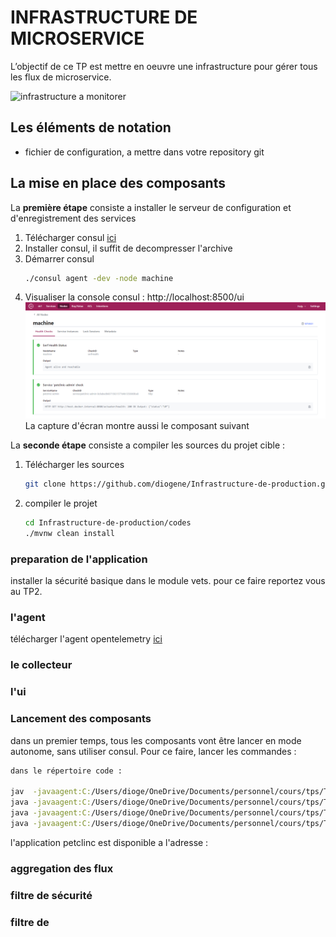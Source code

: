 # INFRASTRUCTURE DE MICROSERVICE

L’objectif de ce TP est mettre en oeuvre une infrastructure pour gérer tous les flux de microservice.

![infrastructure a monitorer](Caching%20Cluster%20Architecture.svg)

## Les éléments de notation

* fichier de configuration, a mettre dans votre repository git

## La mise en place des composants

La **première étape** consiste a installer le serveur de configuration et d'enregistrement des services

1. Télécharger consul [ici](https://www.consul.io/downloads.html)
2. Installer consul, il suffit de decompresser l'archive
3. Démarrer consul
   ```bash
   ./consul agent -dev -node machine
   ```
4. Visualiser la console consul : http://localhost:8500/ui
![console consul](../TP2/console%20consul.png)
La capture d'écran montre aussi le composant suivant


La **seconde étape** consiste a compiler les sources du projet cible :

1. Télécharger les sources
   ```bash
   git clone https://github.com/diogene/Infrastructure-de-production.git
   ```
2. compiler le projet 
   ```bash
   cd Infrastructure-de-production/codes
   ./mvnw clean install
   ```

### preparation de l'application

installer la sécurité basique dans le module vets. pour ce faire reportez vous au TP2.

### l'agent

télécharger l'agent opentelemetry [ici](https://github.com/open-telemetry/opentelemetry-java-instrumentation/releases/download/v0.9.0/opentelemetry-javaagent-all.jar)

### le collecteur

### l'ui

### Lancement des composants 

dans un premier temps, tous les composants vont être lancer en mode autonome, sans utiliser consul. Pour ce faire, lancer les commandes :


```bash
dans le répertoire code :

jav  -javaagent:C:/Users/dioge/OneDrive/Documents/personnel/cours/tps/TP7/opentelemetry-javaagent-all.jar -Dotel.exporter=jaeger -jar ./target/spring-petclinic-customers-service-2.0.4.jar --spring.profiles.active=simple 
java -javaagent:C:/Users/dioge/OneDrive/Documents/personnel/cours/tps/TP7/opentelemetry-javaagent-all.jar -Dotel.exporter=jaeger  -jar ./target/spring-petclinic-vets-service-2.0.4.jar --spring.profiles.active=simple
java -javaagent:C:/Users/dioge/OneDrive/Documents/personnel/cours/tps/TP7/opentelemetry-javaagent-all.jar -Dotel.exporter=jaeger  -jar ./target/spring-petclinic-visits-service-2.0.4.jar --spring.profiles.active=simple
java -javaagent:C:/Users/dioge/OneDrive/Documents/personnel/cours/tps/TP7/opentelemetry-javaagent-all.jar -Dotel.exporter=jaeger  -jar ./target/spring-petclinic-ui.jar --spring.profiles.active=simple
```

l'application petclinc est disponible a l'adresse : 

### aggregation des flux

### filtre de sécurité

### filtre de 